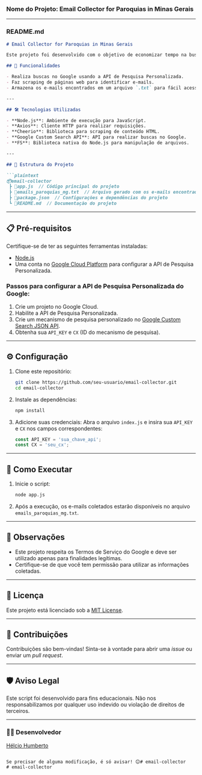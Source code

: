 ### Nome do Projeto: **Email Collector for Paroquias in Minas Gerais**

---

### README.md

```markdown
# Email Collector for Paroquias in Minas Gerais

Este projeto foi desenvolvido com o objetivo de economizar tempo na busca por e-mails de paróquias no sul de Minas Gerais, facilitando o contato para localizar certidões de casamento de antepassados. Ele utiliza a API de Pesquisa Personalizada do Google e a biblioteca Cheerio para automatizar o processo.

## 🚀 Funcionalidades

- Realiza buscas no Google usando a API de Pesquisa Personalizada.
- Faz scraping de páginas web para identificar e-mails.
- Armazena os e-mails encontrados em um arquivo `.txt` para fácil acesso.

---

## 🛠️ Tecnologias Utilizadas

- **Node.js**: Ambiente de execução para JavaScript.
- **Axios**: Cliente HTTP para realizar requisições.
- **Cheerio**: Biblioteca para scraping de conteúdo HTML.
- **Google Custom Search API**: API para realizar buscas no Google.
- **FS**: Biblioteca nativa do Node.js para manipulação de arquivos.

---

## 📂 Estrutura do Projeto

```plaintext
📦email-collector
 ┣ 📜app.js  // Código principal do projeto
 ┣ 📜emails_paroquias_mg.txt  // Arquivo gerado com os e-mails encontrados
 ┣ 📜package.json  // Configurações e dependências do projeto
 ┗ 📜README.md  // Documentação do projeto
```

---

## 📋 Pré-requisitos

Certifique-se de ter as seguintes ferramentas instaladas:

- [Node.js](https://nodejs.org/)
- Uma conta no [Google Cloud Platform](https://console.cloud.google.com/) para configurar a API de Pesquisa Personalizada.

### Passos para configurar a API de Pesquisa Personalizada do Google:
1. Crie um projeto no Google Cloud.
2. Habilite a API de Pesquisa Personalizada.
3. Crie um mecanismo de pesquisa personalizado no [Google Custom Search JSON API](https://programmablesearchengine.google.com/about/).
4. Obtenha sua `API_KEY` e `CX` (ID do mecanismo de pesquisa).

---

## ⚙️ Configuração

1. Clone este repositório:
   ```bash
   git clone https://github.com/seu-usuario/email-collector.git
   cd email-collector
   ```

2. Instale as dependências:
   ```bash
   npm install
   ```

3. Adicione suas credenciais:
   Abra o arquivo `index.js` e insira sua `API_KEY` e `CX` nos campos correspondentes:
   ```javascript
   const API_KEY = 'sua_chave_api';
   const CX = 'seu_cx';
   ```

---

## 🚀 Como Executar

1. Inicie o script:
   ```bash
   node app.js
   ```

2. Após a execução, os e-mails coletados estarão disponíveis no arquivo `emails_paroquias_mg.txt`.

---

## 📌 Observações

- Este projeto respeita os Termos de Serviço do Google e deve ser utilizado apenas para finalidades legítimas.
- Certifique-se de que você tem permissão para utilizar as informações coletadas.

---

## 📄 Licença

Este projeto está licenciado sob a [MIT License](LICENSE).

---

## 🤝 Contribuições

Contribuições são bem-vindas! Sinta-se à vontade para abrir uma _issue_ ou enviar um _pull request_.

---

## 🛡️ Aviso Legal

Este script foi desenvolvido para fins educacionais. Não nos responsabilizamos por qualquer uso indevido ou violação de direitos de terceiros.

---

### 🧑‍💻 Desenvolvedor
[Hélcio Humberto](https://github.com/helciohumberto)
```

Se precisar de alguma modificação, é só avisar! 😊# email-collector
# email-collector
